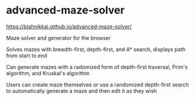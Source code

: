 # advanced-maze-solver

https://blahnikkai.github.io/advanced-maze-solver/

Maze solver and generator for the browser

Solves mazes with breadth-first, depth-first, and A* search, displays path from start to end

Can generate mazes with a radomized form of depth-first traversal, Prim's algorithm, and Kruskal's algorithm

Users can create maze themselves or use a randomized depth-first search to automatically generate a maze and then edit it as they wish
